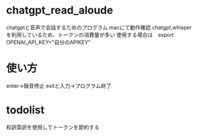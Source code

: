 # chatgpt_read_aloude
chatgptと音声で会話するためのプログラム macにて動作確認
chatgpt,whisperを利用しているため、トークンの消費量が多い
使用する場合は　export OPENAI_API_KEY="自分のAPIKEY"

# 使い方
enter→録音停止
exitと入力→プログラム終了

# todolist
和訳英訳を使用してトークンを節約する
